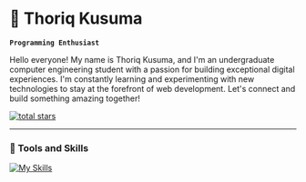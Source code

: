 # 🍇 Thoriq Kusuma

**`Programming Enthusiast`**

Hello everyone! My name is Thoriq Kusuma, and I'm an undergraduate computer engineering student with a passion for building exceptional digital experiences. I'm constantly learning and experimenting with new technologies to stay at the forefront of web development. Let's connect and build something amazing together!

   <p align="left">
      <a href="https://github.com/prmditya?tab=repositories&sort=stargazers">
         <img alt="total stars" title="Total stars on GitHub" src="https://custom-icon-badges.demolab.com/github/stars/prmditya?color=55960c&style=for-the-badge&labelColor=488207&logo=star"/></a>
   </p>

---

### 🧰 Tools and Skills
[![My Skills](https://skillicons.dev/icons?i=c,cpp,js,ts,python,vim,vscode,figma&theme=dark)](https://skillicons.dev)
#
